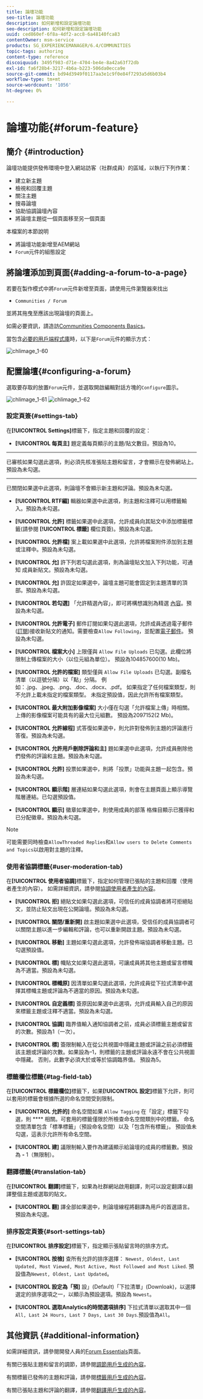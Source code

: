 ```yaml
---
title: 論壇功能
seo-title: 論壇功能
description: 如何新增和設定論壇功能
seo-description: 如何新增和設定論壇功能
uuid: ced860ef-6f8a-4df2-acc8-6a48140fca83
contentOwner: msm-service
products: SG_EXPERIENCEMANAGER/6.4/COMMUNITIES
topic-tags: authoring
content-type: reference
discoiquuid: 3495f983-d71e-4704-be4e-8a42a63f72db
exl-id: fa6f28b4-3217-4b6a-b223-506da0ecca9e
source-git-commit: bd94d3949f0117aa3e1c9f0e84f7293a5d6b03b4
workflow-type: tm+mt
source-wordcount: '1056'
ht-degree: 0%

---
```


# 論壇功能{#forum-feature}

## 簡介 {#introduction}

論壇功能提供發佈環境中登入網站訪客（社群成員）的區域，以執行下列作業：

* 建立新主題
* 檢視和回覆主題
* 關注主題
* 搜尋論壇
* 協助協調論壇內容
* 將論壇主題從一個頁面移至另一個頁面

本檔案的本節說明

* 將論壇功能新增至AEM網站
* `Forum`元件的組態設定

## 將論壇添加到頁面{#adding-a-forum-to-a-page}

若要在製作模式中將`Forum`元件新增至頁面，請使用元件瀏覽器來找出

* `Communities / Forum`

並將其拖曳至應該出現論壇的頁面上。

如需必要資訊，請造訪[Communities Components Basics](basics.md)。

當包含[必要的用戶端程式庫](essentials-forum.md#essentials-for-client-side)時，以下是`Forum`元件的顯示方式：

![chlimage_1-60](assets/chlimage_1-60.png)

## 配置論壇{#configuring-a-forum}

選取要存取的放置`Forum`元件，並選取開啟編輯對話方塊的`Configure`圖示。

![chlimage_1-61](assets/chlimage_1-61.png) ![chlimage_1-62](assets/chlimage_1-62.png)

### 設定頁簽{#settings-tab}

在&#x200B;**[!UICONTROL Settings]**&#x200B;標籤下，指定主題和回覆的設定：

* **[!UICONTROL 每頁主]**
題定義每頁顯示的主題/貼文數目。預設為10。

* ****
已審核如果勾選此選項，則必須先核准張貼主題和留言，才會顯示在發佈網站上。預設為未勾選。

* ****
已關閉如果選中此選項，則論壇不會顯示新主題和評論。預設為未勾選。

* **[!UICONTROL RTF編]**
輯器如果選中此選項，則主題和注釋可以用標籤輸入。預設為未勾選。

* **[!UICONTROL 允許]**
標籤如果選中此選項，允許成員向其貼文中添加標籤標籤(請參閱 **[!UICONTROL 標籤]** 欄位頁簽)。預設為未勾選。

* **[!UICONTROL 允許檔]**
案上載如果選中此選項，允許將檔案附件添加到主題或注釋中。預設為未勾選。

* **[!UICONTROL 允]**
許下列若勾選此選項，則為論壇貼文加入下列功能，可通知 [](notifications.md) 成員新貼文。預設為未勾選。

* **[!UICONTROL 允]**
許固定如果選中，論壇主題可能會固定到主題清單的頂部。預設為未勾選。

* **[!UICONTROL 若勾選]**
「允許精選內容」，即可將構想識別為精選 [內容](featured.md)。預設為未勾選。

* **[!UICONTROL 允許電子]**
郵件訂閱如果勾選此選項，允許成員透過電子郵件([訂閱](subscriptions.md))接收新貼文的通知。需要檢查`Allow Following`，並配置[電子郵件](email.md)。 預設為未勾選。

* **[!UICONTROL 檔案大小]**
上限僅與 
`Allow File Uploads` 已勾選。此欄位將限制上傳檔案的大小（以位元組為單位）。 預設為104857600(10 Mb)。

* **[!UICONTROL 允許的檔案]**
類型僅與 
`Allow File Uploads` 已勾選。副檔名清單（以逗號分隔）以「點」分隔。 例如：.jpg、.jpeg、.png、.doc、.docx、.pdf。 如果指定了任何檔案類型，則不允許上載未指定的檔案類型。 未指定預設值，因此允許所有檔案類型。

* **[!UICONTROL 最大附加影像檔案]**
大小僅在勾選「允許檔案上傳」時相關。上傳的影像檔案可能具有的最大位元組數。 預設為2097152(2 Mb)。

* **[!UICONTROL 允許線程]**
式答復如果選中，則允許對發佈到主題的評論進行答復。預設為未勾選。

* **[!UICONTROL 允許用戶刪除評論和主]**
題如果選中此選項，允許成員刪除他們發佈的評論和主題。預設為未勾選。

* **[!UICONTROL 允許]**
投票如果選中，則將「投票」功能與主題一起包含。預設為未勾選。

* **[!UICONTROL 顯示階]**
層連結如果勾選此選項，則會在主題頁面上顯示導覽階層連結。已勾選預設值。

* **[!UICONTROL 顯示]**
徽章如果選中，則使用成員的部落 [](implementing-scoring.md) 格條目顯示已獲得和已分配徽章。預設為未勾選。

>[!NOTE]
>
>可能需要同時檢查`AllowThreaded Replies`和`Allow users to Delete Comments and Topics`以啟用對主題的注釋。

### 使用者協調標籤{#user-moderation-tab}

在&#x200B;**[!UICONTROL 使用者協調]**&#x200B;標籤下，指定如何管理已張貼的主題和回覆（使用者產生的內容）。 如需詳細資訊，請參閱[協調使用者產生的內容](moderate-ugc.md)。

* **[!UICONTROL 拒]**
絕貼文如果勾選此選項，可信任的成員協調者將可拒絕貼文，並防止貼文出現在公開論壇。預設為未勾選。

* **[!UICONTROL 關閉/重新開]**
啟主題如果選中此選項，受信任的成員協調者可以關閉主題以進一步編輯和評論，也可以重新開啟主題。預設為未勾選。

* **[!UICONTROL 移動]**
主題如果勾選此選項，允許發佈端協調者移動主題。已勾選預設值。

* **[!UICONTROL 標]**
幟貼文如果勾選此選項，可讓成員將其他主題或留言標幟為不適當。預設為未勾選。

* **[!UICONTROL 標幟原]**
因清單如果勾選此選項，允許成員從下拉式清單中選擇其標幟主題或評論為不適當的原因。預設為未勾選。

* **[!UICONTROL 自定義標]**
簽原因如果選中此選項，允許成員輸入自己的原因來標籤主題或注釋不適當。預設為未勾選。

* **[!UICONTROL 協調]**
臨界值輸入通知協調者之前，成員必須標籤主題或留言的次數。預設為1（一次）。

* **[!UICONTROL 標]**
簽限制輸入在從公共視圖中隱藏主題或評論之前必須標籤該主題或評論的次數。如果設為–1，則標籤的主題或評論永遠不會在公共視圖中隱藏。 否則，此數字必須大於或等於協調臨界值。 預設為5。

### 標籤欄位標籤{#tag-field-tab}

在&#x200B;**[!UICONTROL 標籤欄位]**&#x200B;標籤下，如果&#x200B;**[!UICONTROL 設定]**&#x200B;標籤下允許，則可以套用的標籤會根據所選的命名空間受到限制。

* **[!UICONTROL 允許的]**
命名空間如果 `Allow Tagging` 在「設定」標籤下勾選，則 **** 相關。可套用的標籤僅限於所檢查命名空間類別中的標籤。 命名空間清單包含「標準標籤」（預設命名空間）以及「包含所有標籤」。 預設值未勾選，這表示允許所有命名空間。

* **[!UICONTROL 建]**
議限制輸入要作為建議顯示給論壇的成員的標籤數。預設為 
**-** 1（無限制）。

### 翻譯標籤{#translation-tab}

在&#x200B;**[!UICONTROL 翻譯]**&#x200B;標籤下，如果為社群網站啟用翻譯，則可以設定翻譯以翻譯整個主題或選取的貼文。

* **[!UICONTROL 翻]**
譯全部如果選中，則論壇線程將翻譯為用戶的首選語言。預設為未勾選。

### 排序設定頁簽{#sort-settings-tab}

在&#x200B;**[!UICONTROL 排序設定]**&#x200B;標籤下，指定顯示張貼留言時的排序方式。

* **[!UICONTROL 按檢]**
查所有允許的排序選擇： 
`Newest, Oldest, Last Updated, Most Viewed, Most Active, Most Followed and Most Liked`. 預設值為`Newest, Oldest, Last Updated`。

* **[!UICONTROL 設定為「預]**
設」(Default)「下拉清單」(Downloak)，以選擇選定的排序選項之一，以顯示為預設選項。預設為 
`Newest`。

* **[!UICONTROL 選取Analytics的時間選項排序]**
下拉式清單以選取其中一個 
`All, Last 24 Hours, Last 7 Days, Last 30 Days`.預設值為`All`。

## 其他資訊 {#additional-information}

如需詳細資訊，請參閱開發人員的[Forum Essentials](essentials-forum.md)頁面。

有關已張貼主題和留言的調節，請參閱[調節用戶生成的內容](moderate-ugc.md)。

有關標籤已發佈的主題和評論，請參閱[標籤用戶生成的內容](tag-ugc.md)。

有關已張貼主題和評論的翻譯，請參閱[翻譯用戶生成的內容](translate-ugc.md)。
